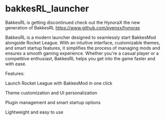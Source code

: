 # bakkesRL_launcher



BakkesRL is getting discontinued check out the HynoraX the new generation of BakkesRL https://www.github.com/pyenxx/hynorax

BakkesRL is a modern launcher designed to seamlessly start BakkesMod alongside Rocket League. With an intuitive interface, customizable themes, and smart startup features, it simplifies the process of managing mods and ensures a smooth gaming experience. Whether you're a casual player or a competitive enthusiast, BakkesRL helps you get into the game faster and with ease.

Features:

Launch Rocket League with BakkesMod in one click

Theme customization and UI personalization

Plugin management and smart startup options

Lightweight and easy to use
